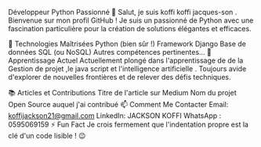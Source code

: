 Développeur Python Passionné 🐍
Salut, je suis koffi koffi jacques-son .
Bienvenue sur mon profil GitHub ! Je suis un passionné de Python avec une fascination particulière pour la création de solutions élégantes et efficaces.

🚀 Technologies Maîtrisées
Python (bien sûr !)
Framework Django
Base de données SQL (ou NoSQL)
Autres compétences pertinentes...
🌱 Apprentissage Actuel
Actuellement plongé dans l'apprentissage de de la Gestion de projet ,le java script et l'intelligence artificielle . 
Toujours avide d'explorer de nouvelles frontières et de relever des défis techniques.

📚 Articles et Contributions
Titre de l'article sur Medium
Nom du projet Open Source auquel j'ai contribué
📫 Comment Me Contacter
Email: koffijackson21@gmail.com
LinkedIn: JACKSON KOFFI
WhatsApp : 0595069159
⚡ Fun Fact
Je crois fermement que l'indentation propre est la clé d'un code lisible ! 😉

